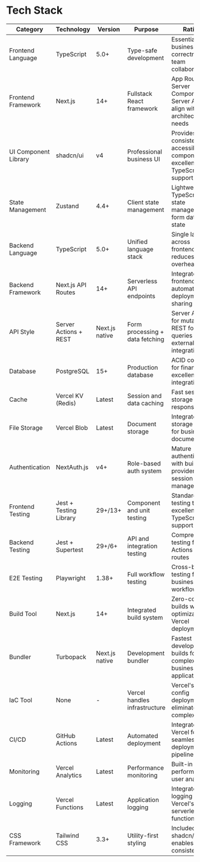 # Tech Stack

| Category | Technology | Version | Purpose | Rationale |
|----------|------------|---------|---------|-----------|
| Frontend Language | TypeScript | 5.0+ | Type-safe development | Essential for business logic correctness and team collaboration |
| Frontend Framework | Next.js | 14+ | Fullstack React framework | App Router, Server Components, and Server Actions align with architecture needs |
| UI Component Library | shadcn/ui | v4 | Professional business UI | Provides consistent, accessible components with excellent TypeScript support |
| State Management | Zustand | 4.4+ | Client state management | Lightweight, TypeScript-first state management for form data and UI state |
| Backend Language | TypeScript | 5.0+ | Unified language stack | Single language across frontend/backend reduces cognitive overhead |
| Backend Framework | Next.js API Routes | 14+ | Serverless API endpoints | Integrated with frontend, automatic deployment, type sharing |
| API Style | Server Actions + REST | Next.js native | Form processing + data fetching | Server Actions for mutations, REST for complex queries and external integrations |
| Database | PostgreSQL | 15+ | Production database | ACID compliance for financial data, excellent Prisma integration |
| Cache | Vercel KV (Redis) | Latest | Session and data caching | Fast session storage and API response caching |
| File Storage | Vercel Blob | Latest | Document storage | Integrated blob storage with CDN for business documents |
| Authentication | NextAuth.js | v4+ | Role-based auth system | Mature authentication with built-in providers and session management |
| Frontend Testing | Jest + Testing Library | 29+/13+ | Component and unit testing | Standard React testing tools with excellent TypeScript support |
| Backend Testing | Jest + Supertest | 29+/6+ | API and integration testing | Comprehensive testing for Server Actions and API routes |
| E2E Testing | Playwright | 1.38+ | Full workflow testing | Cross-browser testing for business workflows |
| Build Tool | Next.js | 14+ | Integrated build system | Zero-config builds with optimization for Vercel deployment |
| Bundler | Turbopack | Next.js native | Development bundler | Fastest development builds for complex business applications |
| IaC Tool | None | - | Vercel handles infrastructure | Vercel's zero-config deployment eliminates IaC complexity |
| CI/CD | GitHub Actions | Latest | Automated deployment | Integrated with Vercel for seamless deployment pipeline |
| Monitoring | Vercel Analytics | Latest | Performance monitoring | Built-in performance and user analytics |
| Logging | Vercel Functions | Latest | Application logging | Integrated logging with Vercel's serverless functions |
| CSS Framework | Tailwind CSS | 3.3+ | Utility-first styling | Included with shadcn/ui, enables rapid consistent styling |
